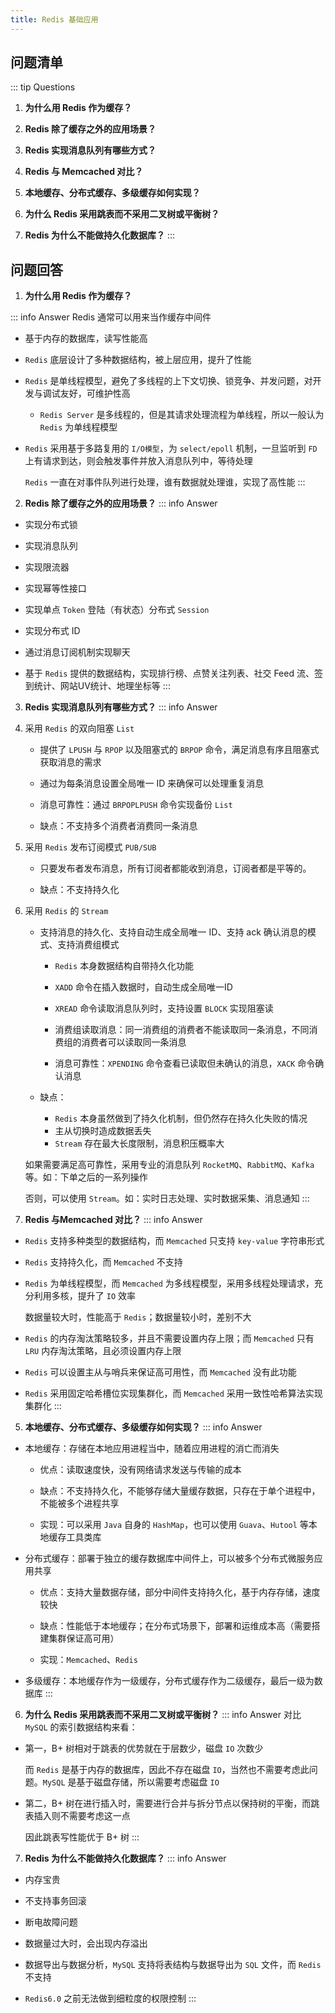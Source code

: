 ```yaml
---
title: Redis 基础应用
---
```


## 问题清单
::: tip Questions
1.   **为什么用 Redis 作为缓存？**

2.   **Redis 除了缓存之外的应用场景？**

3.   **Redis 实现消息队列有哪些方式？**

4.   **Redis 与 Memcached 对比？**

5.   **本地缓存、分布式缓存、多级缓存如何实现？**

6.   **为什么 Redis 采用跳表而不采用二叉树或平衡树？**

7.   **Redis 为什么不能做持久化数据库？**
::: 


## 问题回答

1.   **为什么用 Redis 作为缓存？**

::: info Answer
  Redis 通常可以用来当作缓存中间件

  -   基于内存的数据库，读写性能高

  -   `Redis` 底层设计了多种数据结构，被上层应用，提升了性能

  -   `Redis` 是单线程模型，避免了多线程的上下文切换、锁竞争、并发问题，对开发与调试友好，可维护性高

      -   `Redis Server` 是多线程的，但是其请求处理流程为单线程，所以一般认为 `Redis` 为单线程模型

  -   `Redis` 采用基于多路复用的 `I/O模型`，为 `select/epoll` 机制，一旦监听到 `FD` 上有请求到达，则会触发事件并放入消息队列中，等待处理

      `Redis` 一直在对事件队列进行处理，谁有数据就处理谁，实现了高性能
:::

2.   **Redis 除了缓存之外的应用场景？**
::: info Answer
  -   实现分布式锁

  -   实现消息队列

  -   实现限流器

  -   实现幂等性接口

  -   实现单点 `Token` 登陆（有状态）分布式 `Session`

  -   实现分布式 ID

  -   通过消息订阅机制实现聊天

  -   基于 `Redis` 提供的数据结构，实现排行榜、点赞关注列表、社交 Feed 流、签到统计、网站UV统计、地理坐标等
:::

3.   **Redis 实现消息队列有哪些方式？**
::: info Answer

1.   采用 `Redis` 的双向阻塞 `List`

     -   提供了 `LPUSH` 与 `RPOP` 以及阻塞式的 `BRPOP` 命令，满足消息有序且阻塞式获取消息的需求

     -   通过为每条消息设置全局唯一 ID 来确保可以处理重复消息

     -   消息可靠性：通过 `BRPOPLPUSH` 命令实现备份 `List`

     -   缺点：不支持多个消费者消费同一条消息

2.   采用 `Redis` 发布订阅模式 `PUB/SUB`

     -   只要发布者发布消息，所有订阅者都能收到消息，订阅者都是平等的。

     -   缺点：不支持持久化

3.   采用 `Redis` 的 `Stream`

     -   支持消息的持久化、支持自动生成全局唯一 ID、支持 ack 确认消息的模式、支持消费组模式

         -   `Redis` 本身数据结构自带持久化功能

         -   `XADD` 命令在插入数据时，自动生成全局唯一ID

         -   `XREAD` 命令读取消息队列时，支持设置 `BLOCK` 实现阻塞读

         -   消费组读取消息：同一消费组的消费者不能读取同一条消息，不同消费组的消费者可以读取同一条消息

         -   消息可靠性：`XPENDING` 命令查看已读取但未确认的消息，`XACK` 命令确认消息

     -   缺点：
         -   `Redis` 本身虽然做到了持久化机制，但仍然存在持久化失败的情况
         -   主从切换时造成数据丢失
         -   `Stream` 存在最大长度限制，消息积压概率大

     如果需要满足高可靠性，采用专业的消息队列 `RocketMQ`、`RabbitMQ`、`Kafka` 等。如：下单之后的一系列操作

     否则，可以使用 `Stream`。如：实时日志处理、实时数据采集、消息通知 
:::

4.   **Redis  与Memcached 对比？**
::: info Answer

  -   `Redis` 支持多种类型的数据结构，而 `Memcached` 只支持 `key-value` 字符串形式

  -   `Redis` 支持持久化，而 `Memcached` 不支持

  -   `Redis` 为单线程模型，而 `Memcached` 为多线程模型，采用多线程处理请求，充分利用多核，提升了 `IO` 效率

      数据量较大时，性能高于 `Redis`；数据量较小时，差别不大

  -   `Redis` 的内存淘汰策略较多，并且不需要设置内存上限；而 `Memcached` 只有 `LRU` 内存淘汰策略，且必须设置内存上限

  -   `Redis` 可以设置主从与哨兵来保证高可用性，而 `Memcached` 没有此功能

  -   `Redis` 采用固定哈希槽位实现集群化，而 `Memcached` 采用一致性哈希算法实现集群化
:::

5.   **本地缓存、分布式缓存、多级缓存如何实现？**
::: info Answer
  -   本地缓存：存储在本地应用进程当中，随着应用进程的消亡而消失

      -   优点：读取速度快，没有网络请求发送与传输的成本

      -   缺点：不支持持久化，不能够存储大量缓存数据，只存在于单个进程中，不能被多个进程共享

      -   实现：可以采用 `Java` 自身的 `HashMap`，也可以使用 `Guava`、`Hutool` 等本地缓存工具类库

  -   分布式缓存：部署于独立的缓存数据库中间件上，可以被多个分布式微服务应用共享

      -   优点：支持大量数据存储，部分中间件支持持久化，基于内存存储，速度较快

      -   缺点：性能低于本地缓存；在分布式场景下，部署和运维成本高（需要搭建集群保证高可用）

      -   实现：`Memcached`、`Redis`

  -   多级缓存：本地缓存作为一级缓存，分布式缓存作为二级缓存，最后一级为数据库
:::

6.   **为什么 Redis 采用跳表而不采用二叉树或平衡树？**
::: info Answer
  对比 `MySQL` 的索引数据结构来看：

  -   第一，B+ 树相对于跳表的优势就在于层数少，磁盘 `IO` 次数少

      而 `Redis` 是基于内存的数据库，因此不存在磁盘 `IO`，当然也不需要考虑此问题。`MySQL` 是基于磁盘存储，所以需要考虑磁盘 `IO`

  -   第二，B+ 树在进行插入时，需要进行合并与拆分节点以保持树的平衡，而跳表插入则不需要考虑这一点

      因此跳表写性能优于 B+ 树
:::

7. **Redis 为什么不能做持久化数据库？**
::: info Answer
-   内存宝贵

-   不支持事务回滚

-   断电故障问题

-   数据量过大时，会出现内存溢出

-   数据导出与数据分析，`MySQL` 支持将表结构与数据导出为 `SQL` 文件，而 `Redis` 不支持

-   `Redis6.0` 之前无法做到细粒度的权限控制
:::